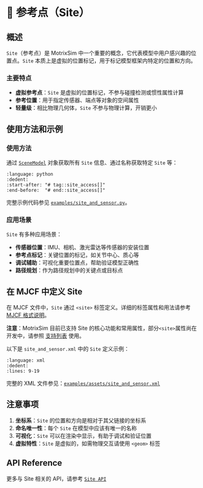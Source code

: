 # 📍 参考点（Site）

## 概述

`Site`（参考点）是 MotrixSim 中一个重要的概念，它代表模型中用户感兴趣的位置点。`Site` 本质上是虚拟的位置标记，用于标记模型框架内特定的位置和方向。

### 主要特点

-   **虚拟参考点**：`Site` 是虚拟的位置标记，不参与碰撞检测或惯性属性计算
-   **参考位置**：用于指定传感器、端点等对象的空间属性
-   **轻量级**：相比物理几何体，`Site` 不参与物理计算，开销更小

## 使用方法和示例

### 使用方法

通过 [`SceneModel`](../main_function/scene_model.md) 对象获取所有 `Site` 信息、通过名称获取特定 `Site` 等：

```{literalinclude} ../../../../examples/site_and_sensor.py
:language: python
:dedent:
:start-after: "# tag::site_access[]"
:end-before:  "# end::site_access[]"
```

完整示例代码参见 [`examples/site_and_sensor.py`](../../../../examples/site_and_sensor.py)。

### 应用场景

`Site` 有多种应用场景：

-   **传感器位置**：IMU、相机、激光雷达等传感器的安装位置
-   **参考点标记**：关键位置的标记，如关节中心、质心等
-   **调试辅助**：可视化重要位置点，帮助验证模型正确性
-   **路径规划**：作为路径规划中的关键点或目标点

## 在 MJCF 中定义 Site

在 MJCF 文件中，`Site` 通过 `<site>` 标签定义。详细的标签属性和用法请参考 [MJCF 格式说明](https://mujoco.readthedocs.io/en/stable/XMLreference.html#body-site)。

**注意**：MotrixSim 目前已支持 Site 的核心功能和常用属性，部分`<site>`属性尚在开发中，请参照 [支持列表](../getting_started/mjcf.md) 使用。

以下是 `site_and_sensor.xml` 中的 `Site` 定义示例：

```{literalinclude} ../../../../examples/assets/site_and_sensor.xml
:language: xml
:dedent:
:lines: 9-19
```

完整的 XML 文件参见：[`examples/assets/site_and_sensor.xml`](../../../../examples/assets/site_and_sensor.xml)

## 注意事项

1. **坐标系**：`Site` 的位置和方向是相对于其父链接的坐标系
2. **命名唯一性**：每个 `Site` 在模型中应该有唯一的名称
3. **可视化**：`Site` 可以在渲染中显示，有助于调试和验证位置
4. **虚拟特性**：`Site` 是虚拟的，如需物理交互请使用 `<geom>` 标签

## API Reference

更多与 Site 相关的 API，请参考 [`Site API`]

[`Site API`]: motrixsim.Site
